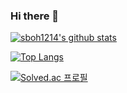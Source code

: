 ### Hi there 👋

[![sboh1214's github stats](https://github-readme-stats.vercel.app/api?username=sboh1214)](https://github.com/anuraghazra/github-readme-stats)

[![Top Langs](https://github-readme-stats.vercel.app/api/top-langs/?username=sboh1214)](https://github.com/anuraghazra/github-readme-stats)

[![Solved.ac 프로필](http://mazassumnida.wtf/api/v2/generate_badge?boj=sboh1214)](https://solved.ac/profile/sboh1214)

<!--
**sboh1214/sboh1214** is a ✨ _special_ ✨ repository because its `README.md` (this file) appears on your GitHub profile.

Here are some ideas to get you started:

- 🔭 I’m currently working on ...
- 🌱 I’m currently learning ...
- 👯 I’m looking to collaborate on ...
- 🤔 I’m looking for help with ...
- 💬 Ask me about ...
- 📫 How to reach me: ...
- 😄 Pronouns: ...
- ⚡ Fun fact: ...
-->
